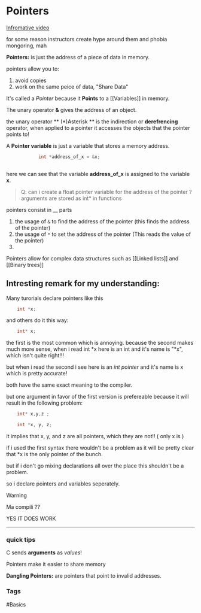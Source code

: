 # Pointers 

[Infromative video](https://www.youtube.com/watch?v=2ybLD6_2gKM)

for some reason instructors create hype around them and phobia mongoring, mah

**Pointers:** is just the address of a piece of data in memory. 

pointers allow you to:
1. avoid copies 
2. work on the same peice of data, "Share Data"

It's called a *Pointer* because it **Points** to a [[Variables]] in memory.

The unary operator **&** gives the address of an object.

the unary operator ** (*)Asterisk ** is the indirection or **derefrencing** operator, when applied to a pointer it accesses the objects that the pointer points to!

A **Pointer variable** is just a variable that stores a memory address. 

``` c 
			int *address_of_x = &x; 
		
```

here we can see that the variable **address_of_x** is assigned to the variable **x**. 


> Q: can i create a float pointer variable for the address of the pointer ?
>  arguments are stored as int* in functions
>   

pointers consist in __ parts

1. the usage of ``` & ``` to find the address of the pointer (this finds the address of the pointer)
2. the usage of ``` * ``` to set the address of the pointer (This reads the value of the pointer)
3. 

Pointers allow for complex data structures such as   [[Linked lists]] and [[Binary trees]]

##  Intresting remark for my understanding:

Many turorials declare pointers like this 
```c
	int *x;
```

and others do it this way:
```c
	int* x;
```

the first is the most common which is annoying.
because the second makes much more sense, when i read int *x here is an int and it's name is "*x", which isn't quite right!!! 

but when i read the second i see here is  an *int pointer* and it's name is x which is pretty accurate!

both have the same exact meaning to the compiler.

but one argument in favor of the first version is prefereable because it will result in the following problem:

```c
	int* x,y,z ;
```

```c
	int *x, y, z;
```

it implies that x, y, and z are all pointers, which they are not!! ( only x is )

if i used the first syntax there wouldn't be a problem as it will be pretty clear that *x is the only pointer of the bunch. 

but if i don't go mixing declarations all over the place this shouldn't be a problem. 

so i declare pointers and variables seperately. 

>[!Warning]
> Ma compili ??

YES IT DOES WORK

--- 
### quick tips

C sends **arguments** as *values*!

Pointers make it easier to share memory 

**Dangling Pointers:** are pointers that point to invalid addresses.



### Tags
#Basics 
